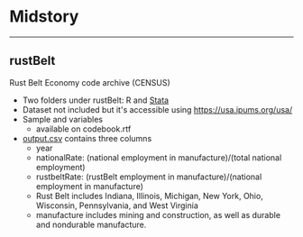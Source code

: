 # Midstory
**************
## rustBelt
Rust Belt Economy code archive (CENSUS)
- Two folders under rustBelt: R and [Stata](./rustBelt/stata/README.md)
- Dataset not included but it's accessible using https://usa.ipums.org/usa/
- Sample and variables
  - available on codebook.rtf
- [output.csv](./rustBelt/stata/output.csv) contains three columns
  - year
  - nationalRate: (national employment in manufacture)/(total national employment)
  - rustbeltRate: (rustBelt employment in manufacture)/(national employment in manufacture)
  - Rust Belt includes  Indiana, Illinois, Michigan, New York, Ohio, Wisconsin, Pennsylvania, and West Virginia
  - manufacture includes mining and construction, as well as durable and nondurable manufacture.
